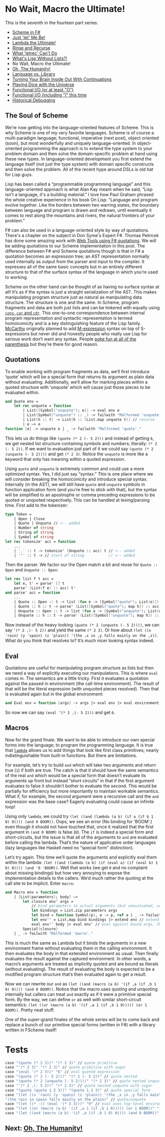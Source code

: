 # No Wait, Macro the Ultimate!

This is the seventh in the fourteen part series:

* [Scheme in F#](Docs/intro.md)
* [Just 'let' Me Be!](let.md)
* [Lambda the Ultimate!](lambda.md)
* [Rinse and Recurse](recurse.md)
* [What 'letrec' Can't Do](letstar.md)
* [What's Lisp Without Lists?!](lists.md)
* No Wait, Macro the Ultimate!
* [Oh, The Humanity!](mutation.md)
* [Language vs. Library](library.md)
* [Turning Your Brain Inside Out With Continuations](continuations.md)
* [Playing Dice with the Universe](amb.md)
* [Functional I/O (or at least "O")](functional_o.md)
* [Functional I/O (including "I" this time](functional_i.md)
* [Historical Debugging](debugging.md)

## The Soul of Scheme

We’re now getting into the language-oriented features of Scheme. This is why Scheme is one of my very favorite languages. Scheme is of course a multi-paradigm language; functional, imperative (next post), object oriented (soon), but most wonderfully and uniquely language-oriented. In object-oriented programming the approach is to extend the type system to your problem domain and then solve the domain-specific problem at hand using these new types. In language-oriented development you first extend the language itself (not just the type system) with domain specific constructs and then solve the problem. All of the recent hype around DSLs is old hat for Lisp guys.

Lisp has been called a “programmable programming language" and this language-oriented approach is what Alan Kay meant when he said, “Lisp isn't a language, it's a building material." I love how Paul Graham phrased the whole creative experience in his book On Lisp: “Language and program evolve together. Like the borders between two warring states, the boundary between language and program is drawn and redrawn, until eventually it comes to rest along the mountains and rivers, the natural frontiers of your problem.”

F# can also be used in a language-oriented style by way of quotations. There's a chapter on the subject in Don Syme's Expert F#. Thomas Petricek has done some amazing work with [Web Tools using F# quotations](http://tomasp.net/blog/fswebtools-intro.aspx). We will be adding quotations to our Scheme implementation in this post. The difference between F# and Scheme quotations though is that in F# a quotation becomes an expression tree; an AST representation normally used internally as output from the parser and input to the compiler. It expresses all of the same basic concepts but in an entirely different structure to that of the surface syntax of the language in which you’re used to working.

Scheme on the other hand can be thought of as having no surface syntax at all! It’s as if the syntax is just a straight serialization of the AST. This makes manipulating program structure just as natural as manipulating data structure. The structure is one and the same. In Scheme, program fragments and data are both just lists and can be tinkered with equally using [`cons`, `car` and `cdr`](lists.md). This one-to-one correspondence between internal program representation and syntactic representation is termed homoiconicity and is a key distinguishing feature of the Lisp family. [McCarthy](http://en.wikipedia.org/wiki/John_McCarthy_(computer_scientist)) originally planned to add [M-expression](http://en.wikipedia.org/wiki/M-expression) syntax on top of S-expressions but never did and honestly people who really use Lisp for serious work don’t want any syntax. People [poke fun at all of the parenthesis](http://xkcd.com/297/) but they’re there for good reason.

## Quotations

To enable working with program fragments as data, we’ll first introduce ‘quote’ which will be a special form that returns its argument as plain data without evaluating. Additionally, we’ll allow for marking pieces within a quoted structure with ‘unquote’ which will cause just those pieces to be evaluated within.

``` fsharp
and Quote env = 
    let rec unquote = function 
        | List([Symbol("unquote"); e]) -> eval env e 
        | List(Symbol("unquote") :: _) -> failwith "Malformed 'unquote'." // too many args 
        | List(h :: t) -> List(h :: (List.map unquote t)) // recurse 
        | e –> e 
function [e] -> unquote e | _ -> failwith "Malformed 'quote'."
```

This lets us do things like `(quote (* 2 (- 5 2)))` and instead of getting `6`, we get nested list structure containing symbols and numbers; literally: `(* 2 (- 5 2))`. If we want to evaluation just part of it we could say `(quote (* 2 (unquote (- 5 2))))` and get `(* 2 3)`. Notice the `unquote` is more like a keyword that only has meaning within a quoted expression.

Using `quote` and `unquote` is extremely common and could use a more optimized syntax. Yes, I did just say “syntax.” This is one place where we will consider breaking the homoiconicity and introduce special syntax. Internally (in the AST), we will still have `quote` and `unquote` symbols in function application form (and you’re free to stick with that), but the syntax will be simplified to an apostrophe or comma preceding expressions to be quoted or unquoted respectively. This can be handled at lexing/parsing time. First add to the tokenizer:

``` fsharp
type Token = 
    | Open | Close 
    | Quote | Unquote // <-- added
    | Number of string 
    | String of string 
    | Symbol of string
let rec tokenize' acc = function 
    ...
    | ',' :: t -> tokenize' (Unquote :: acc) t // <-- added
    | '"' :: t -> // start of string           // <-- added
```

Then the parser. We factor our the Open match a bit and reuse for `Quote :: Open` and `Unquote :: Open`:

``` fsharp
let rec list f t acc = 
    let e, t' = parse' [] t 
    parse' (List(f e) :: acc) t' 
and parse' acc = function 
    ...
    | Quote :: Open :: t -> list (fun e -> [Symbol("quote"); List(e)]) t acc 
    | Quote :: h :: t -> parse' (List([Symbol("quote"); map h]) :: acc) t 
    | Unquote :: Open :: t -> list (fun e -> [Symbol("unquote"); List(e)]) t acc 
    | Unquote :: h :: t -> parse' (List([Symbol("unquote"); map h]) :: acc) t 
```

Now instead of the heavy looking `(quote (* 2 (unquote (- 5 2))))`, we can say `‘(* 2 ,(- 5 2))` and yield the same `(* 2 3)`. Or how about `(let ((x 'rain) (y 'spain) (z 'plain)) '(the ,x in ,y falls mainly on the ,z))`. What do you think that resolves to? It’s much nicer looking syntax indeed.

## Eval

Quotations are useful for manipulating program structure as lists but then we need a way of explicitly executing our manipulations. This is where `eval` comes in. The semantics are a little tricky. First it evaluates a quotation against the passed in environment (the call-time environment). The result of that will be the literal expression (with unquoted pieces resolved). Then that is evaluated again but in the global environment:

``` fsharp
and Eval env = function [args] -> args |> eval env |> eval environment | _ -> failwith "Malformed 'eval'."
```

So now we can say `(eval ‘(* 2 ,(- 5 2)))` and get `6`.

## Macros

Now for the grand finale. We want to be able to introduce our own special forms into the language; to program the programming language. It is true that [`lambda`](lambda.md) allows us to add things that look like first class primitives; nearly indistinguishable from built-in functions. But there are limitations.

For example, let’s try to build `and` which will take two arguments and return true (`1`) if both are true. The catch is that it should have the same semantics of the real `and` which would be a special form that doesn’t evaluate its arguments up front but instead “short circuits” in that if the first argument evaluates to false it shouldn’t bother to evaluate the second. This would be partially for efficiency but more importantly to maintain workable semantics. What if, for example, the second argument were a recursive call and the `and` expression was the base case? Eagerly evaluating could cause an infinite loop!

Using only `lambda`, we could try `(let ((and (lambda (a b) (if a (if b 1 0) 0)))) (and 0 BOOM))`. Oops, we see an error (No binding for 'BOOM'.) even though it should not have touched that, once it realized that the first argument in `(and 0 BOOM)` is false (`0`). The `if` is indeed a special form and short-circuits, but the issue is that all of the arguments to `and` are evaluated before calling the lambda. That’s the nature of applicative order languages (lazy languages like Haskell need no “special form” distinction).

Let’s try again. This time we’ll quote the arguments and explicitly eval them within the lambda: `(let ((and (lambda (a b) (if (eval a) (if (eval b) 1 0) 0)))) (and '0 'BOOM))`. Well that works (we get `0` and no complaint about missing bindings) but how very annoying to expose the implementation details to the callers. We’d much rather the quoting at the call site to be implicit. Enter `macro`:

``` fsharp
and Macro env = function 
    | [List(parameters); body] –> 
        let closure env' args = 
            // bind parameters to actual arguments (but unevaluated, unlike lambda) 
            let bindings = List.zip parameters args 
            let bind = function Symbol(p), a -> p, ref a | _ -> failwith "Malformed 'macro' parameter." 
            let env'' = List.map bind bindings |> extend env // extend the captured definition-time environment 
            eval env'' body |> eval env' // eval against bound args, then again in the caller's environment 
        Special(closure) 
    | _ -> failwith "Malformed 'macro'."
```

This is much the same as Lambda but it binds the arguments in a new environment frame without evaluating them in the calling environment. It then evaluates the body in that extended environment as usual. Then finally evaluates the result against the captured environment. In other words, a macro’s arguments are treated as implicitly quoted and are bound as literals (without evaluating). The result of evaluating the body is expected to be a modified program structure that’s then evaluated again to get a result.

Now we can rewrite our `and` as `(let ((and (macro (a b) '(if ,a (if ,b 1 0) 0)))) (and 0 BOOM))`. Notice that the macro uses quoting and unquoting internally but callers can treat `and` exactly as if it were a primitive special form. By the way, we can define `or` as well with similar short-circuit semantics: `(let ((or (macro (a b) '(if ,a 1 (if ,b 1 0))))) (or 1 BOOM))`. Pretty neat stuff.

One of the super-grand finales of the whole series will be to come back and replace a bunch of our primitive special forms (written in F#) with a library written in FScheme itself!

# Tests

``` fsharp
case "(quote (* 2 3))" "(* 2 3)" // quote primitive 
case "'(* 2 3)" "(* 2 3)" // quote primitive with sugar 
case "(eval '(* 2 3))" "6" // eval quoted expression 
case "(quote (* 2 (- 5 2)))" "(* 2 (- 5 2))" // quote nested 
case "(quote (* 2 (unquote (- 5 2))))" "(* 2 3)" // quote nested unquote 
case "'(* 2 ,(- 5 2))" "(* 2 3)" // quote nested unquote with sugar 
case "(quote (quote 1 2 3))" "(quote 1 2 3)" // quote special form 
case "(let ((x 'rain) (y 'spain) (z 'plain)) '(the ,x in ,y falls mainly on the ,z))" 
"(the rain in spain falls mainly on the plain)" // quote/unquote 
case "(let ((* -)) (eval '(* 3 3)))" "9" // eval uses top-level environment 
case "(let ((or (macro (a b) '(if ,a 1 (if ,b 1 0))))) (or 1 BOOM))" "1" // macro as special form 
case "(let ((and (macro (a b) '(if ,a (if ,b 1 0) 0)))) (and 0 BOOM))" "0" // macro as special form
```

## Next: [Oh, The Humanity!](mutation.md)
